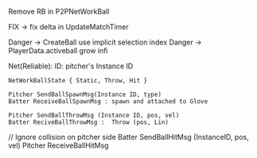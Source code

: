 Remove RB in P2PNetWorkBall

FIX -> fix delta in UpdateMatchTimer

Danger -> CreateBall use implicit selection index
Danger -> PlayerData.activeball grow infi

Net(Reliable): 
    ID: pitcher's Instance ID

    NetWorkBallState { Static, Throw, Hit }

    Pitcher SendBallSpawnMsg(Instance ID, type)
    Batter ReceiveBallSpawnMsg : spawn and attached to Glove

    Pitcher SendBallThrowMsg (Instance ID, pos, vel)
    Batter ReciveBallThrowMsg :  Throw (pos, Lin)

//  Ignore collision on pitcher side
    Batter SendBallHitMsg (InstanceID, pos, vel)
    Pitcher ReceiveBallHitMsg
    